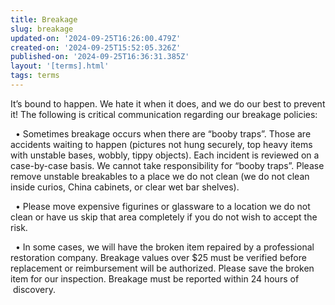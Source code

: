 ```yaml
---
title: Breakage
slug: breakage
updated-on: '2024-09-25T16:26:00.479Z'
created-on: '2024-09-25T15:52:05.326Z'
published-on: '2024-09-25T16:36:31.385Z'
layout: '[terms].html'
tags: terms
---
```


It’s bound to happen. We hate it when it does, and we do our best to prevent it! The following is critical communication regarding our breakage policies:

  • Sometimes breakage occurs when there are “booby traps”. Those are accidents waiting to happen (pictures not hung securely, top heavy items with unstable bases, wobbly, tippy objects). Each incident is reviewed on a case-by-case basis. We cannot take responsibility for “booby traps”. Please remove unstable breakables to a place we do not clean (we do not clean inside curios, China cabinets, or clear wet bar shelves).

  • Please move expensive figurines or glassware to a location we do not clean or have us skip that area completely if you do not wish to accept the risk.

  • In some cases, we will have the broken item repaired by a professional restoration company. Breakage values over $25 must be verified before replacement or reimbursement will be authorized. Please save the broken item for our inspection. Breakage must be reported within 24 hours of  discovery.

‍
